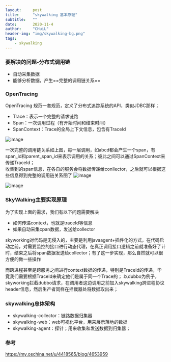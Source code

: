 ```yaml
---
layout:     post
title:      "skywalking 基本原理"
subtitle:   ""
date:       2020-11-4
author:     "CHuiL"
header-img: "img/skywalking-bg.png"
tags:
    - skywalking
---
```


### 要解决的问题-分布式调用链

- 自动采集数据
- 能够分析数据，产生==完整的调用链关系==

### OpenTracing
 OpenTracing 规范一套规范，定义了分布式追踪系统的API，类似JDBC那样；
 - Trace：表示一个完整的请求链路
 - Span：一次调用过程（有开始时间和结束时间）
 - SpanContext：Trace的全局上下文信息，包含有TraceId

![image](/chuil/img/skywalking/sky-open-trace-1.png)  

一次完整的调用链关系如上图，每一层调用，如abcd都会产生一个span，有span_id和parent_span_id来表示调用的关系；彼此之间可以通过SpanContext来传递TraceId；  
收集到的span信息，在各自的服务会将数据传递给conllector，之后就可以根据这些信息得到完整的调用链关系图了
![image](/chuil/img/skywalking/sky-open-trace-1.png)

![image](/chuil/img/skywalking/sky-open-trace-1.png)  


### SkyWalking主要实现原理
为了实现上面的需求，我们有以下问题需要解决
- 如何传递context，也就是traceId等信息
- 如果自动采集cpan数据，发送给collector

skyworking对代码是无侵入的，主要是利用javaagent+插件化的方式，在代码启动之前，对需要监控的接口进行动态代理，在真正调用接口逻辑之前就准备好了计时，结束之后将span数据发送给collector；有了这一步实现，那么自然就可以很方便的做一些操作  

而跨进程甚至是跨服务之间进行context数据的传递，特别是TraceId的传递，毕竟我们需要根据TraceId来确定他们是属于同一个Trace的；
以dubbo为例子，skyworking拦截dubbo请求，在调用者这边调用之前加入skywalking跨进程协议header信息，然后生产者同样在拦截器处将数据取出来；  

### skywalking总体架构
- skywalking-collector：链路数据归集器
- skywalking-web：web可视化平台，用来展示落地的数据
- skywalking-agent：探针；用来收集和发送数据到归集器；




### 参考
https://my.oschina.net/u/4418565/blog/4653959